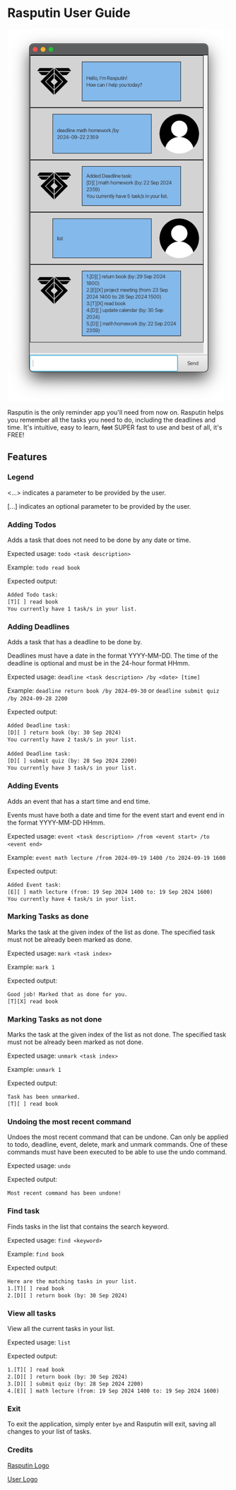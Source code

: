 # Rasputin User Guide


![Example of Rasputin in use](Ui.png)

Rasputin is the only reminder app you'll need from now on. 
Rasputin helps you remember all the tasks you need to do, including the deadlines and time. 
It's intuitive, easy to learn, ~~fast~~ SUPER fast to use and best of all, it's FREE!

## Features

### Legend

<...> indicates a parameter to be provided by the user.

[...] indicates an optional parameter to be provided by the user.

### Adding Todos

Adds a task that does not need to be done by any date or time.

Expected usage: `todo <task description>`

Example: `todo read book`

Expected output:
```
Added Todo task:
[T][ ] read book
You currently have 1 task/s in your list.
```

### Adding Deadlines

Adds a task that has a deadline to be done by. 

Deadlines must have a date in the format YYYY-MM-DD. 
The time of the deadline is optional and must be in the 24-hour format HHmm.

Expected usage: `deadline <task description> /by <date> [time]`

Example: `deadline return book /by 2024-09-30` or `deadline submit quiz /by 2024-09-28 2200`

Expected output: 
```
Added Deadline task:
[D][ ] return book (by: 30 Sep 2024)
You currently have 2 task/s in your list.

Added Deadline task:
[D][ ] submit quiz (by: 28 Sep 2024 2200)
You currently have 3 task/s in your list.
```

### Adding Events
Adds an event that has a start time and end time.

Events must have both a date and time for the event start and event end in the format YYYY-MM-DD HHmm.

Expected usage: `event <task description> /from <event start> /to <event end>`

Example: `event math lecture /from 2024-09-19 1400 /to 2024-09-19 1600`

Expected output:
```
Added Event task:
[E][ ] math lecture (from: 19 Sep 2024 1400 to: 19 Sep 2024 1600)
You currently have 4 task/s in your list.
```

### Marking Tasks as done
Marks the task at the given index of the list as done.
The specified task must not be already been marked as done.

Expected usage: `mark <task index>`

Example: `mark 1`

Expected output:
```
Good job! Marked that as done for you.
[T][X] read book
```

### Marking Tasks as not done
Marks the task at the given index of the list as not done.
The specified task must not be already been marked as not done.

Expected usage: `unmark <task index>`

Example: `unmark 1`

Expected output:
```
Task has been unmarked.
[T][ ] read book
```

### Undoing the most recent command

Undoes the most recent command that can be undone.
Can only be applied to todo, deadline, event, delete, mark and unmark commands.
One of these commands must have been executed to be able to use the undo command.

Expected usage: `undo`

Expected output:
```
Most recent command has been undone!
```

### Find task

Finds tasks in the list that contains the search keyword.

Expected usage: `find <keyword>`

Example: `find book`

Expected output:
```
Here are the matching tasks in your list.
1.[T][ ] read book
2.[D][ ] return book (by: 30 Sep 2024)
```

### View all tasks

View all the current tasks in your list.

Expected usage: `list`

Expected output:
```
1.[T][ ] read book
2.[D][ ] return book (by: 30 Sep 2024)
3.[D][ ] submit quiz (by: 28 Sep 2024 2200)
4.[E][ ] math lecture (from: 19 Sep 2024 1400 to: 19 Sep 2024 1600)
```


### Exit

To exit the application, simply enter `bye` and Rasputin will exit, saving all changes to your list of tasks.


### Credits

[Rasputin Logo](https://www.svgrepo.com/svg/358993/warmind)

[User Logo](https://www.stickpng.com/img/icons-logos-emojis/users/simple-user-icon)